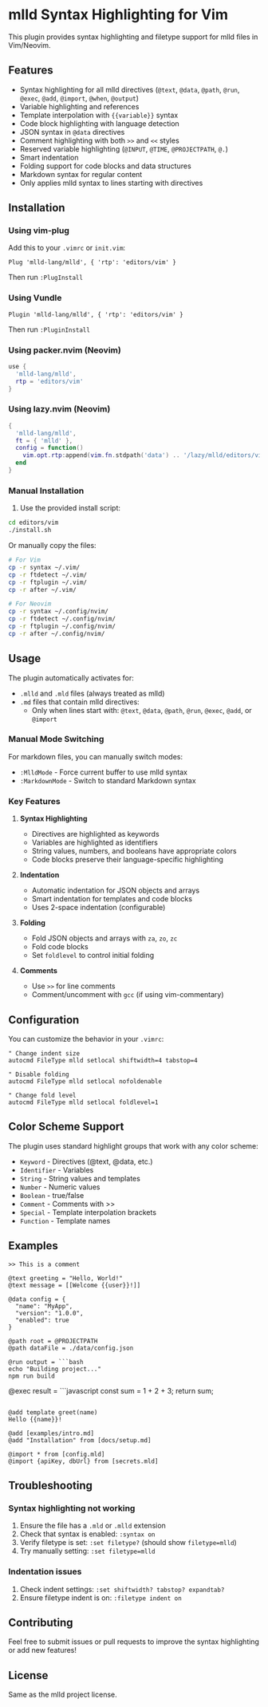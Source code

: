 # mlld Syntax Highlighting for Vim

This plugin provides syntax highlighting and filetype support for mlld files in Vim/Neovim.

## Features

- Syntax highlighting for all mlld directives (`@text`, `@data`, `@path`, `@run`, `@exec`, `@add`, `@import`, `@when`, `@output`)
- Variable highlighting and references
- Template interpolation with `{{variable}}` syntax
- Code block highlighting with language detection
- JSON syntax in `@data` directives
- Comment highlighting with both `>>` and `<<` styles
- Reserved variable highlighting (`@INPUT`, `@TIME`, `@PROJECTPATH`, `@.`)
- Smart indentation
- Folding support for code blocks and data structures
- Markdown syntax for regular content
- Only applies mlld syntax to lines starting with directives

## Installation

### Using vim-plug

Add this to your `.vimrc` or `init.vim`:

```vim
Plug 'mlld-lang/mlld', { 'rtp': 'editors/vim' }
```

Then run `:PlugInstall`

### Using Vundle

```vim
Plugin 'mlld-lang/mlld', { 'rtp': 'editors/vim' }
```

Then run `:PluginInstall`

### Using packer.nvim (Neovim)

```lua
use {
  'mlld-lang/mlld',
  rtp = 'editors/vim'
}
```

### Using lazy.nvim (Neovim)

```lua
{
  'mlld-lang/mlld',
  ft = { 'mlld' },
  config = function()
    vim.opt.rtp:append(vim.fn.stdpath('data') .. '/lazy/mlld/editors/vim')
  end
}
```

### Manual Installation

1. Use the provided install script:

```bash
cd editors/vim
./install.sh
```

Or manually copy the files:

```bash
# For Vim
cp -r syntax ~/.vim/
cp -r ftdetect ~/.vim/
cp -r ftplugin ~/.vim/
cp -r after ~/.vim/

# For Neovim
cp -r syntax ~/.config/nvim/
cp -r ftdetect ~/.config/nvim/
cp -r ftplugin ~/.config/nvim/
cp -r after ~/.config/nvim/
```

## Usage

The plugin automatically activates for:
- `.mlld` and `.mld` files (always treated as mlld)
- `.md` files that contain mlld directives:
  - Only when lines start with: `@text`, `@data`, `@path`, `@run`, `@exec`, `@add`, or `@import`

### Manual Mode Switching

For markdown files, you can manually switch modes:
- `:MlldMode` - Force current buffer to use mlld syntax
- `:MarkdownMode` - Switch to standard Markdown syntax

### Key Features

1. **Syntax Highlighting**
   - Directives are highlighted as keywords
   - Variables are highlighted as identifiers
   - String values, numbers, and booleans have appropriate colors
   - Code blocks preserve their language-specific highlighting

2. **Indentation**
   - Automatic indentation for JSON objects and arrays
   - Smart indentation for templates and code blocks
   - Uses 2-space indentation (configurable)

3. **Folding**
   - Fold JSON objects and arrays with `za`, `zo`, `zc`
   - Fold code blocks
   - Set `foldlevel` to control initial folding

4. **Comments**
   - Use `>>` for line comments
   - Comment/uncomment with `gcc` (if using vim-commentary)

## Configuration

You can customize the behavior in your `.vimrc`:

```vim
" Change indent size
autocmd FileType mlld setlocal shiftwidth=4 tabstop=4

" Disable folding
autocmd FileType mlld setlocal nofoldenable

" Change fold level
autocmd FileType mlld setlocal foldlevel=1
```

## Color Scheme Support

The plugin uses standard highlight groups that work with any color scheme:
- `Keyword` - Directives (@text, @data, etc.)
- `Identifier` - Variables
- `String` - String values and templates
- `Number` - Numeric values
- `Boolean` - true/false
- `Comment` - Comments with >>
- `Special` - Template interpolation brackets
- `Function` - Template names

## Examples

```mlld
>> This is a comment

@text greeting = "Hello, World!"
@text message = [[Welcome {{user}}!]]

@data config = {
  "name": "MyApp",
  "version": "1.0.0",
  "enabled": true
}

@path root = @PROJECTPATH
@path dataFile = ./data/config.json

@run output = ```bash
echo "Building project..."
npm run build
```

@exec result = ```javascript
const sum = 1 + 2 + 3;
return sum;
```

@add template greet(name)
Hello {{name}}!

@add [examples/intro.md]
@add "Installation" from [docs/setup.md]

@import * from [config.mld]
@import {apiKey, dbUrl} from [secrets.mld]
```

## Troubleshooting

### Syntax highlighting not working

1. Ensure the file has a `.mld` or `.mlld` extension
2. Check that syntax is enabled: `:syntax on`
3. Verify filetype is set: `:set filetype?` (should show `filetype=mlld`)
4. Try manually setting: `:set filetype=mlld`

### Indentation issues

1. Check indent settings: `:set shiftwidth? tabstop? expandtab?`
2. Ensure filetype indent is on: `:filetype indent on`

## Contributing

Feel free to submit issues or pull requests to improve the syntax highlighting or add new features!

## License

Same as the mlld project license.